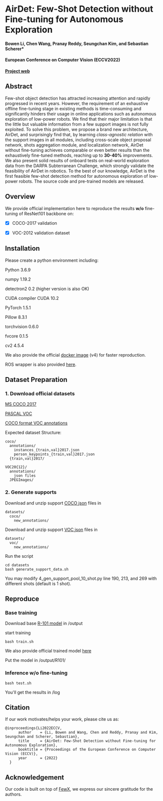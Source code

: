 # AirDet: Few-Shot Detection without Fine-tuning for Autonomous Exploration

#### Bowen Li, Chen Wang, Pranay Reddy, Seungchan Kim, and Sebastian Scherer*

#### European Conference on Computer Vision (ECCV2022)

#### [Project web](https://jaraxxus-me.github.io/ECCV2022_AirDet/)

## Abstract

Few-shot object detection has attracted increasing attention and rapidly progressed in recent years. However, the requirement of an exhaustive offline fine-tuning stage in existing methods is time-consuming and significantly hinders their usage in online applications such as autonomous exploration of low-power robots. We find that their major limitation is that the little but valuable information from a few support images is not fully exploited. To solve this problem, we propose a brand new architecture, AirDet, and surprisingly find that, by learning *class-agnostic relation* with the support images in all modules, including cross-scale object proposal network, shots aggregation module, and localization network, AirDet without fine-tuning achieves comparable or even better results than the exhaustively fine-tuned methods, reaching up to **30-40%** improvements. We also present solid results of onboard tests on real-world exploration data from the DARPA Subterranean Challenge, which strongly validate the feasibility of AirDet in robotics. To the best of our knowledge, AirDet is the first feasible few-shot detection method for autonomous exploration of low-power robots. The source code and pre-trained models are released.



## Overview

We provide official implementation here to reproduce the results **w/o** fine-tuning of ResNet101 backbone on:
- [x] COCO-2017 validation
- [x] VOC-2012 validation dataset



## Installation

Please create a python environment including:

Python                  3.6.9

numpy                   1.19.2

detectron2              0.2 (higher version is also OK)

CUDA compiler           CUDA 10.2

PyTorch                 1.5.1

Pillow                  8.3.1

torchvision             0.6.0

fvcore                  0.1.5

cv2                     4.5.4

We also provide the official [docker image](https://hub.docker.com/repository/docker/bowenli1024/fewx) (v4) for faster reproduction.

ROS wrapper is also provided [here](https://github.com/Jaraxxus-Me/AirDet_ROS).



## Dataset Preparation

### 1. Download official datasets

[MS COCO 2017](https://cocodataset.org/#home)

[PASCAL VOC](http://host.robots.ox.ac.uk/pascal/VOC/)

[COCO format VOC annotations](https://s3.amazonaws.com/images.cocodataset.org/external/external_PASCAL_VOC.zip)

Expected dataset Structure:

```shell
coco/
  annotations/
    instances_{train,val}2017.json
    person_keypoints_{train,val}2017.json
  {train,val}2017/
```

```shell
VOC20{12}/
  annotations/
  	json files
  JPEGImages/
```

### 2. Generate supports 

Download and unzip support [COCO json](https://mega.nz/file/QEETwCLJ#A8m0R7NhJ-MUNuT1fhzEgRIg6t5R69u5rAaBHTsqgUw) files in

```shell
datasets/
  coco/
    new_annotations/
```

Download and unzip support [VOC json](https://mega.nz/file/BBcjjYwY#1S3Utg99D_WyfzN5qq0UfeuFrlh7Eum2jZs9U7GHhJY) files in

```shell
datasets/
  voc/
    new_annotations/
```

Run the script

```shell
cd datasets
bash generate_support_data.sh
```

You may modify 4_gen_support_pool_10_shot.py line 190, 213, and 269 with different shots (default is 1 shot).



## Reproduce

### Base training

Download base [R-101 model](https://dl.fbaipublicfiles.com/detectron2/ImageNetPretrained/MSRA/R-101.pkl) in /output

start training

```shell
bash train.sh
```

We also provide official trained model [here](https://mega.nz/file/1YcBWQ4R#mCtaHS9RE2pzmPlAmOAAtk-IghBNiW95oSX4Lfktw4Y)

Put the model in /output/R101/

### Inference w/o fine-tuning

```shell
bash test.sh
```

You'll get the results in /log

## Citation
If our work motivates/helps your work, please cite us as:
```
@inproceedings{Li2022ECCV,
      author    = {Li, Bowen and Wang, Chen and Reddy, Pranay and Kim, Seungchan and Scherer, Sebastian},
      title     = {AirDet: Few-Shot Detection without Fine-tuning for Autonomous Exploration},
      booktitle = {Proceedings of the European Conference on Computer Vision (ECCV)},
      year      = {2022}
  }
```


## Acknowledgement

Our code is built on top of [FewX](https://github.com/fanq15/FewX), we express our sincere gratitude for the authors.
